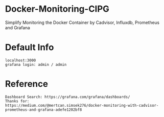 # Docker-Monitoring-CIPG
Simplify Monitoring the Docker Container by Cadvisor, Influxdb, Prometheus and Grafana

# Default Info
```
localhost:3000
grafana login: admin / admin
```

# Reference
```
Dashboard Search: https://grafana.com/grafana/dashboards/
Thanks for:
https://medium.com/@mertcan.simsek276/docker-monitoring-with-cadvisor-prometheus-and-grafana-adefe1202bf8
```
